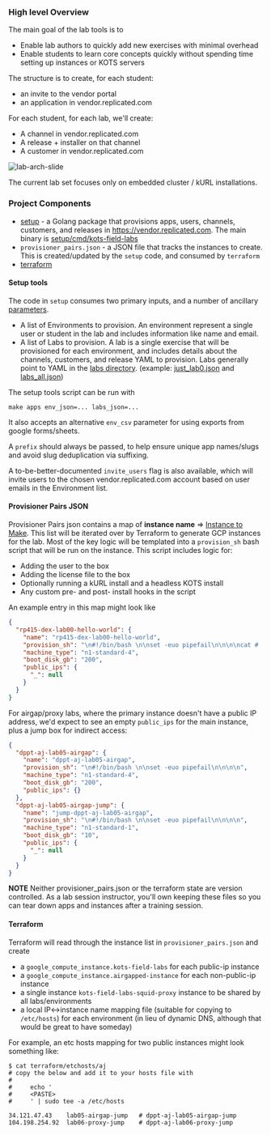 ### High level Overview

The main goal of the lab tools is to 

* Enable lab authors to quickly add new exercises with minimal overhead
* Enable students to learn core concepts quickly without spending time setting up instances or KOTS servers


The structure is to create, for each student:

* an invite to the vendor portal
* an application in vendor.replicated.com

For each student, for each lab, we'll create:
* A channel in vendor.replicated.com
* A release + installer on that channel
* A customer in vendor.replicated.com

![lab-arch-slide](./img/lab-arch-slide.png)

The current lab set focuses only on embedded cluster / kURL installations.

### Project Components

* [setup](../setup) - a Golang package that provisions apps, users, channels, customers, and releases in https://vendor.replicated.com. The main binary is [setup/cmd/kots-field-labs](../setup/cmd/kots-field-labs)
* `provisioner_pairs.json` - a JSON file that tracks the instances to create. This is created/updated by the `setup` code, and consumed by `terraform`
* [terraform](../terraform)



#### Setup tools

The code in `setup` consumes two primary inputs, and a number of ancillary [parameters](../setup/cmd/kots-field-labs/param.go).

* A list of Environments to provision. An environment represent a single user or student in the lab and includes information
  like name and email.
* A list of Labs to provision. A lab is a single exercise that will be provisioned for each environment, and includes details
  about the channels, customers, and release YAML to provision. Labs generally point to YAML in the [labs directory](../labs).
  (example: [just_lab0.json](../just_lab0.json) and [labs_all.json](../labs_all.json))
  
The setup tools script can be run with

```shell
make apps env_json=... labs_json=...
```

It also accepts an alternative `env_csv` parameter for using exports from google forms/sheets.

A `prefix` should always be passed, to help ensure unique app names/slugs and avoid slug deduplication via suffixing.

A to-be-better-documented `invite_users` flag is also available, which will invite users to the chosen vendor.replicated.com 
account based on user emails in the Environment list.

#### Provisioner Pairs JSON

Provisioner Pairs json contains a map of **instance name** => [Instance to Make](../setup/pkg/fieldlabs/environment_create.go#L93). 
This list will be iterated over by Terraform to generate GCP instances for the lab.
Most of the key logic will be templated into a `provision_sh` bash script that will be run on the instance. This script includes logic for:

* Adding the user to the box
* Adding the license file to the box
* Optionally running a kURL install and a headless KOTS install
* Any custom pre- and post- install hooks in the script

An example entry in this map might look like

```json
{
  "rp415-dex-lab00-hello-world": {
    "name": "rp415-dex-lab00-hello-world",
    "provision_sh": "\n#!/bin/bash \n\nset -euo pipefail\n\n\n\ncat # ... rest of provisioner script",
    "machine_type": "n1-standard-4",
    "boot_disk_gb": "200",
    "public_ips": {
      "_": null
    }
  }
}
```

For airgap/proxy labs, where the primary instance doesn't have a public IP address, we'd expect to see an empty `public_ips` for the main instance, plus a jump box for indirect access:

```json
{
  "dppt-aj-lab05-airgap": {
    "name": "dppt-aj-lab05-airgap",
    "provision_sh": "\n#!/bin/bash \n\nset -euo pipefail\n\n\n\n",
    "machine_type": "n1-standard-4",
    "boot_disk_gb": "200",
    "public_ips": {}
  },
  "dppt-aj-lab05-airgap-jump": {
    "name": "jump-dppt-aj-lab05-airgap",
    "provision_sh": "\n#!/bin/bash \n\nset -euo pipefail\n\n\n\n",
    "machine_type": "n1-standard-1",
    "boot_disk_gb": "10",
    "public_ips": {
      "_": null
    }
  }
}
```

**NOTE** Neither provisioner_pairs.json or the terraform state are version controlled. As a lab session instructor, you'll own keeping these files so you can tear down apps and instances after a training session.

#### Terraform

Terraform will read through the instance list in `provisioner_pairs.json` and create

* a `google_compute_instance.kots-field-labs` for each public-ip instance
* a `google_compute_instance.airgapped-instance` for each non-public-ip instance
* a single instance `kots-field-labs-squid-proxy` instance to be shared by all labs/environments
* a local IP<->instance name mapping file (suitable for copying to `/etc/hosts`) for each environment
  (in lieu of dynamic DNS, although that would be great to have someday)
  

For example, an etc hosts mapping for two public instances might look something like:

```text
$ cat terraform/etchosts/aj
# copy the below and add it to your hosts file with
#
#     echo '
#     <PASTE>
#     ' | sudo tee -a /etc/hosts

34.121.47.43	lab05-airgap-jump	# dppt-aj-lab05-airgap-jump
104.198.254.92	lab06-proxy-jump	# dppt-aj-lab06-proxy-jump
```


  


